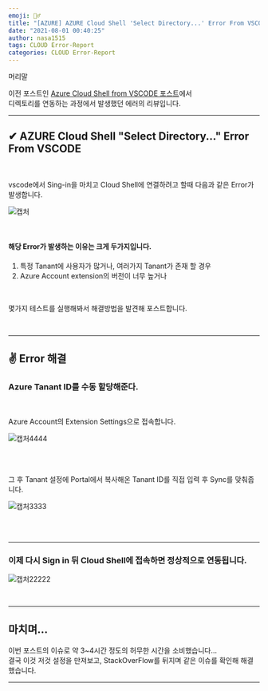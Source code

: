 ```yaml
---
emoji: 🤦‍♂️
title: "[AZURE] AZURE Cloud Shell 'Select Directory...' Error From VSCODE"
date: "2021-08-01 00:40:25"
author: nasa1515
tags: CLOUD Error-Report
categories: CLOUD Error-Report
---
```


머리말  
  

이전 포스트인 [Azure Cloud Shell from VSCODE 포스트](https://nasa1515.tech/azure-vscode/)에서  
디렉토리를 연동하는 과정에서 발생했던 에러의 리뷰입니다.  

--- 

## ✔ AZURE Cloud Shell "Select Directory..." Error From VSCODE

<br/>

vscode에서 Sing-in을 마치고 Cloud Shell에 연결하려고 할때 다음과 같은 Error가 발생합니다.


![캡처](https://user-images.githubusercontent.com/69498804/107478491-e41c0f80-6bbc-11eb-8dd2-c2a5cefc6827.JPG)


<br>

#### 해당 Error가 발생하는 이유는 크게 두가지입니다.  



1. 특정 Tanant에 사용자가 많거나, 여러가지 Tanant가 존재 할 경우
2. Azure Account extension의 버전이 너무 높거나

<br/>

몇가지 테스트를 실행해봐서 해결방법을 발견해 포스트합니다. 


<br/>

---

## ✌ Error 해결


### Azure Tanant ID를 수동 할당해준다.  

<br/>



Azure Account의 Extension Settings으로 접속합니다.

![캡처4444](https://user-images.githubusercontent.com/69498804/107478914-9bb12180-6bbd-11eb-8486-9a597e274bf9.JPG)


<br/>
<br/>

그 후 Tanant 설정에 Portal에서 복사해온 Tanant ID를 직접 입력 후 Sync를 맞춰줍니다.

![캡처3333](https://user-images.githubusercontent.com/69498804/107479103-f8144100-6bbd-11eb-88ae-a27fc2a58b70.JPG)


<br/>
<br/>

---


### 이제 다시 Sign in 뒤 Cloud Shell에 접속하면 정상적으로 연동됩니다.


![캡처22222](https://user-images.githubusercontent.com/69498804/107479240-30b41a80-6bbe-11eb-917f-3f2b771540bc.JPG)


<br/>

---

## 마치며…  

이번 포스트의 이슈로 약 3~4시간 정도의 허무한 시간을 소비했습니다...  
결국 이것 저것 설정을 만져보고, StackOverFlow를 뒤지며 같은 이슈를 확인해 해결했습니다.  


---


```toc